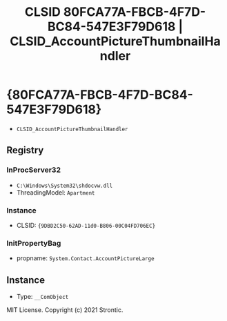 ﻿---
title: "CLSID 80FCA77A-FBCB-4F7D-BC84-547E3F79D618 | CLSID_AccountPictureThumbnailHandler"
excerpt: What is COM-Object CLSID 80FCA77A-FBCB-4F7D-BC84-547E3F79D618?
---

# {80FCA77A-FBCB-4F7D-BC84-547E3F79D618}

* `CLSID_AccountPictureThumbnailHandler`

## Registry


### InProcServer32

* `C:\Windows\System32\shdocvw.dll`
* ThreadingModel: `Apartment`

### Instance

* CLSID: `{9DBD2C50-62AD-11d0-B806-00C04FD706EC}`

### InitPropertyBag

* propname: `System.Contact.AccountPictureLarge`

## Instance

* Type: `__ComObject`

MIT License. Copyright (c) 2021 Strontic.



